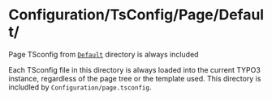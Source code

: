 # Configuration/TsConfig/Page/Default/

Page TSconfig from [`Default`](./) directory is always included

Each TSconfig file in this directory is always loaded into the current TYPO3 instance, regardless of the page tree or the template used. This directory is includled by `Configuration/page.tsconfig`.
